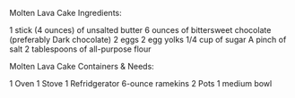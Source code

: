 Molten Lava Cake Ingredients:

1 stick (4 ounces) of unsalted butter
6 ounces of bittersweet chocolate (preferably Dark chocolate)
2 eggs
2 egg yolks
1/4 cup of sugar 
A pinch of salt
2 tablespoons of all-purpose flour

Molten Lava Cake Containers & Needs: 

1 Oven 
1 Stove
1 Refridgerator 
6-ounce ramekins
2 Pots
1 medium bowl